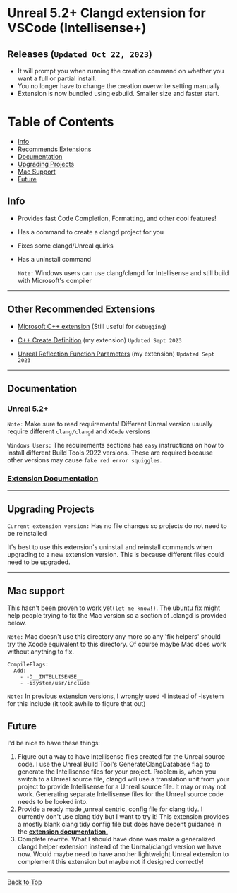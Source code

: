 
# Unreal 5.2+ Clangd extension for VSCode (Intellisense+)

## Releases (`Updated Oct 22, 2023`)

- It will prompt you when running the creation command on whether you want a full or partial install.
- You no longer have to change the creation.overwrite setting manually
- Extension is now bundled using esbuild. Smaller size and faster start.
 

# Table of Contents
- [Info](#info)
- [Recommends Extensions](#other-recommended-extensions)
- [Documentation](#documentation)
- [Upgrading Projects](#upgrading-projects)
- [Mac Support](#mac-support)
- [Future](#future)

## Info

* Provides fast Code Completion, Formatting, and other cool features!

* Has a command to create a clangd project for you
  
* Fixes some clangd/Unreal quirks

* Has a uninstall command

  `Note:` Windows users can use clang/clangd for Intellisense and still build with Microsoft's compiler

---
## Other Recommended Extensions
* [Microsoft C++ extension](https://marketplace.visualstudio.com/items?itemName=ms-vscode.cpptools) (Still useful for `debugging`)
 
* [C++ Create Definition](https://github.com/boocs/cpp-create-definition) (my extension) `Updated Sept 2023`

* [Unreal Reflection Function Parameters](https://github.com/boocs/UE-Reflection-Func-Params) (my extension) `Updated Sept 2023`

---
## Documentation
### Unreal 5.2+
`Note:` Make sure to read requirements! Different Unreal version usually require different `clang/clangd` and `XCode` versions

`Windows Users:` The requirements sections has `easy` instructions on how to install different Build Tools 2022 versions. These are required because other versions may cause `fake red error squiggles`.

### [**Extension Documentation**](https://github.com/boocs/unreal-clangd/tree/v2#readme)

---
## Upgrading Projects
`Current extension version:` Has no file changes so projects do not  need to be reinstalled

It's best to use this extension's uninstall and reinstall commands when upgrading to a new extension version. This is because different files could need to be upgraded.

---
## Mac support
This hasn't been proven to work yet`(let me know!)`. The ubuntu fix might help people trying to fix the Mac version so a section of .clangd is provided below.

`Note:` Mac doesn't use this directory any more so any 'fix helpers' should try the Xcode equivalent to this directory. Of course maybe Mac does work without anything to fix. 
```
CompileFlags:
  Add:
    - -D__INTELLISENSE__
    - -isystem/usr/include
```
`Note:` In previous extension versions, I wrongly used -I instead of -isystem for this include (it took awhile to figure that out)

## Future
I'd be nice to have these things:

1. Figure out a way to have Intellisense files created for the Unreal source code. I use the Unreal Build Tool's GenerateClangDatabase flag to generate the Intellisense files for your project. Problem is, when you switch to a Unreal source file, clangd will use a translation unit from your project to provide Intellisense for a Unreal source file. It may or may not work. Generating separate Intellisense files for the Unreal source code needs to be looked into.
2. Provide a ready made ,unreal centric, config file for clang tidy. I currently don't use clang tidy but I want to try it! This extension provides a mostly blank clang tidy config file but does have decent guidance in the [**extension documentation.**](https://github.com/boocs/unreal-clangd/tree/v2#readme)
3. Complete rewrite. What I should have done was make a generalized clangd helper extension instead of the Unreal/clangd version we have now. Would maybe need to have another lightweight Unreal extension to complement this extension but maybe not if designed correctly!

---
[Back to Top](#unreal-5-clangd-extension-for-vscode-intellisense)